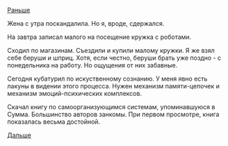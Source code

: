 [Раньше](2017.10.20.md)

Жена с утра поскандалила. Но я, вроде, сдержался.

На завтра записал малого на посещение кружка с роботами.

Сходил по магазинам.
Съездили и купили малому кружки. Я же взял себе беруши и шприц. Хотя, если честно, беруши брать уже поздно - с понедельника на работу. Но ощущения от них забавные.

Сегодня кубатурил по искуственному сознанию. У меня явно есть лакуны в видении этого процесса. Нужен механизм памяти-цепочек и механизм эмоций-психических комплексов.

Скачал книгу по самоорганизующимся системам, упоминавшуюся в Сумма. Большинство авторов занкомы. При первом просмотре, книга показалась весьма достойной.

[Дальше](2017.10.22.md)